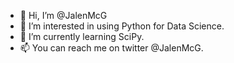 - 👋 Hi, I’m @JalenMcG
- 👀 I’m interested in using Python for Data Science. 
- 🌱 I’m currently learning SciPy.
- 📫 You can reach me on twitter @JalenMcG. 

<!---
JalenMcG/JalenMcG is a ✨ special ✨ repository because its `README.md` (this file) appears on your GitHub profile.
You can click the Preview link to take a look at your changes.
--->
